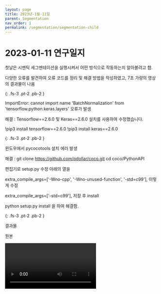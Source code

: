 ```yaml
---
layout: page
title: 2023년-1월-11일
parent: Segmentation
nav_order: 1
permalink: /segmentation/segmentation-child
---
```


# 2023-01-11 연구일지

첫날은 시멘틱 세그멘테이션을 실행시켜서 어떤 방식으로 작동하는지 알아볼려고 함.

다양한 오류를 발견하여 오류 코드를 정리 및 해결 방법을 작성하였고, 7초 가량의 영상의 결과물이 나옴

{: .fs-3 .pt-2 .pb-2 }

ImportError: cannot import name 'BatchNormalization' from 'tensorflow.python.keras.layers'
오류가 발생

해결 : Tensorflow==2.6.0 및 Keras==2.6.0 설치를 사용하여 수정했습니다.

!pip3 install tensorflow==2.6.0
!pip3 install keras==2.6.0

{: .fs-3 .pt-2 .pb-2 }

윈도우에서 pycocotools 설치 에러 발생

해결 : 
git clone https://github.com/pdollar/coco.git
cd coco/PythonAPI

편집기로 setup.py 수정
아래의 열을

extra_compile_args=['-Wno-cpp', '-Wno-unused-function', '-std=c99'],
이렇게 수정

extra_compile_args=['-std=c99'],
저장 후 install

python setup.py install
을 하여 해결함.

{: .fs-3 .pt-2 .pb-2 }

결과물

원본
<html>
    <video src="video/Short scene of moving people in a street.mp4" controls="controls">
</html>
시멘틱 세그멘테이션 결과물 영상
<html>
    <video src="video/시멘틱_세그멘테이션_영상.mp4" controls="controls">
</html>


